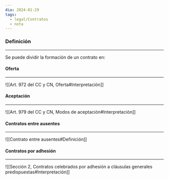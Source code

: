 ```yaml
---
dia: 2024-01-29
tags:
  - legal/Contratos
  - nota
---
```

### Definición
---
Se puede dividir la formación de un contrato en:

#### Oferta
---
![[Art. 972 del CC y CN, Oferta#Interpretación]]

#### Aceptación
---
![[Art. 979 del CC y CN, Modos de aceptación#Interpretación]]

#### Contratos entre ausentes
---
![[Contrato entre ausentes#Definición]]

#### Contratos por adhesión
---
![[Sección 2, Contratos celebrados por adhesión a cláusulas generales predispuestas#Interpretación]]